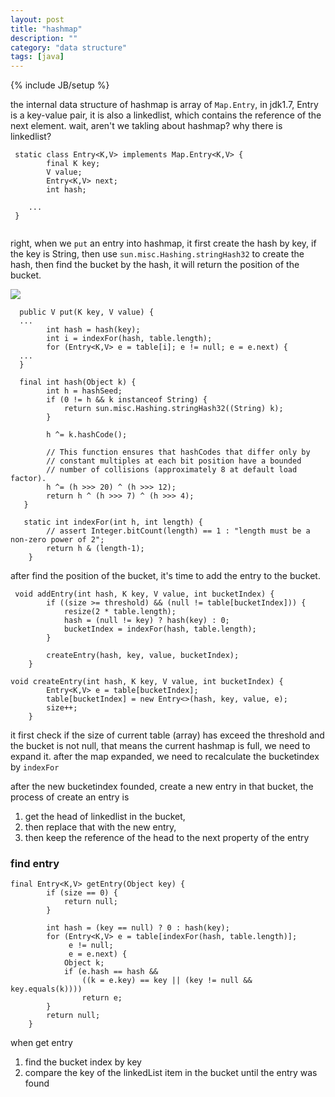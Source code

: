 ```yaml
---
layout: post
title: "hashmap"
description: ""
category: "data structure"
tags: [java]
---
```

{% include JB/setup %}


the internal data structure of hashmap is array of `Map.Entry`, in jdk1.7, Entry is a key-value pair, it is also a linkedlist, which contains the reference of the next element. 
wait, aren't we takling about hashmap? why there is linkedlist?


```
 static class Entry<K,V> implements Map.Entry<K,V> {
        final K key;
        V value;
        Entry<K,V> next;
        int hash;

	...
 }


``` 


right, when we `put` an entry into hashmap, it first create the hash by key, if the key is String, then use `sun.misc.Hashing.stringHash32` to create the hash,  then find the bucket by the hash, it will return the position of the bucket.


 

![](http://i.imgur.com/j80OTgQ.png)

```
  public V put(K key, V value) {
  ...
        int hash = hash(key);
        int i = indexFor(hash, table.length);
        for (Entry<K,V> e = table[i]; e != null; e = e.next) {
  ...
  }

  final int hash(Object k) {
        int h = hashSeed;
        if (0 != h && k instanceof String) {
            return sun.misc.Hashing.stringHash32((String) k);
        }

        h ^= k.hashCode();

        // This function ensures that hashCodes that differ only by
        // constant multiples at each bit position have a bounded
        // number of collisions (approximately 8 at default load factor).
        h ^= (h >>> 20) ^ (h >>> 12);
        return h ^ (h >>> 7) ^ (h >>> 4);
   }

   static int indexFor(int h, int length) {
        // assert Integer.bitCount(length) == 1 : "length must be a non-zero power of 2";
        return h & (length-1);
    }

```

after find the position of the bucket, it's time to add the entry to the bucket.

```
 void addEntry(int hash, K key, V value, int bucketIndex) {
        if ((size >= threshold) && (null != table[bucketIndex])) {
            resize(2 * table.length);
            hash = (null != key) ? hash(key) : 0;
            bucketIndex = indexFor(hash, table.length);
        }

        createEntry(hash, key, value, bucketIndex);
    }

void createEntry(int hash, K key, V value, int bucketIndex) {
        Entry<K,V> e = table[bucketIndex];
        table[bucketIndex] = new Entry<>(hash, key, value, e);
        size++;
    }

```

it first check if the size of current table (array) has exceed the threshold and the bucket is not null, that means the current hashmap is full, we need to expand it. after the map expanded, we need to recalculate the bucketindex by `indexFor`

after the new bucketindex founded, create a new entry in that bucket, the process of create an entry is 

1. get the head of linkedlist in the bucket, 
2. then replace that with the new entry, 
3. then keep the reference of the head to the next property of the entry 

### find entry

```
final Entry<K,V> getEntry(Object key) {
        if (size == 0) {
            return null;
        }

        int hash = (key == null) ? 0 : hash(key);
        for (Entry<K,V> e = table[indexFor(hash, table.length)];
             e != null;
             e = e.next) {
            Object k;
            if (e.hash == hash &&
                ((k = e.key) == key || (key != null && key.equals(k))))
                return e;
        }
        return null;
    }
```

when get entry

1. find the bucket index by key
2. compare the key of the linkedList item in the bucket until the entry was found